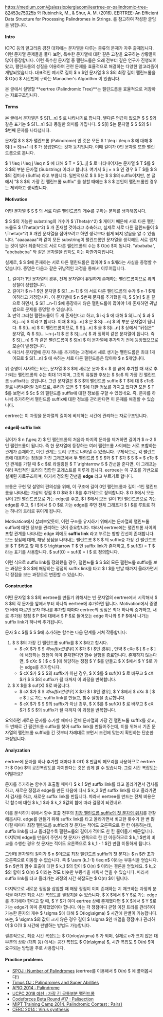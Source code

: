 https://medium.com/@alessiopiergiacomi/eertree-or-palindromic-tree-82453e75025b 와 Rubinchik, M., & Shur, A. M. (2016). EERTREE: An Efficient Data Structure for Processing Palindromes in Strings. 를 참고하여 작성한 글임을 밝힙니다.

#### Intro

ICPC 등의 알고리즘 경진 대회에는 문자열을 다루는 종류의 문제가 자주 출제됩니다. 이런 문자열 문제들을 풀다 보면, 특수한 문자열에 대한 깊은 고찰을 요구하는 상황들이 많이 등장합니다. 이런 특수한 문자열 중 팰린드롬은 오래 전부터 깊은 연구가 진행되어 왔고, 팰린드롬의 성질을 이용하여 관련 문제를 효율적으로 해결하는 다양한 알고리즘이 개발되었습니다. 대표적인 예시로 길이 $ n $인 문자열 $ S $의 최장 길이 팰린드롬을 $ O(n) $ 시간만에 구하는 Manacher's Algorithm 이 있습니다.

본 글에서 설명할 **eertree (Palindromic Tree)**는 팰린드롬을 효율적으로 저장하는 자료구조입니다.

#### Terms

본 글에서 문자열은 $ S[1...n] $ 로 나타내기로 합니다. 별다른 언급이 없으면 $ S $와 같은 표기는 $ S[1...n] $과 동일한 의미를 가집니다. $ S[i] $는 문자열 $ S $의 $ i $번째 문자를 나타냅니다.

문자열 $ S $가 팰린드롬 (Palindrome) 인 것은 모든 $ 1 \leq i \leq n $ 에 대해 $ S[i] = S[n+1-i] $ 가 성립한다는 것과 동치입니다. 이때 길이가 0인 문자열 또한 팰린드롬으로 봅니다.

$ 1 \leq i \leq j \leq n $ 에 대해 $ T = S[i...j] $ 로 나타내어지는 문자열 $ T $를 $ S $의 부분 문자열 (Substring) 이라고 합니다. 여기서 $ j = n $ 인 경우 $ T $를 $ S $의 접미사 (Suffix) 라고 부릅니다. 일반적으로 $ S $는 $ S $의 suffix이지만, 본 글에서 "$ S $의 가장 긴 팰린드롬 suffix" 를 칭할 때에는 $ S $ 본인이 팰린드롬인 경우는 제외하고 생각합니다.

#### Motivation

어떤 문자열 $ S $ 의 서로 다른 팰린드롬의 개수를 구하는 문제를 생각해봅시다. 

$ S $의 가능한 substring의 개수가 $ \Theta(n^2) $ 개이기 때문에 서로 다른 팰린드롬도 $ \Theta(n^2) $ 개 존재할 것이라고 추측하고, 실제로 서로 다른 팰린드롬이 $ \Theta(n^2) $ 개인 문자열을 잡아보려고 하면 생각보다 쉽게 되지 않음을 알 수 있습니다. "aaaaaaaa"와 같이 모든 substring이 팰린드롬인 문자열을 생각해도 서로 겹치는 것이 많아 최종적으로 서로 다른 팰린드롬의 수는 $ O(n) $이 됩니다. "abababa", "abcbabcba" 와 같은 문자열을 잡아도 이는 마찬가지입니다.

실제로, $ S $에 존재하는 서로 다른 팰린드롬은 많아야 $ n $개라는 사실을 증명할 수 있습니다. 증명은 다음과 같은 귀납적인 과정을 통해서 이루어집니다.

1. 길이가 1인 문자열의 경우, 전체 문자열이 유일하게 존재하는 팰린드롬이므로 위의 성질이 성립합니다.
2. 길이가 $ n-1 $인 문자열 $ S[1...n-1] $ 의 서로 다른 팰린드롬의 수가 $ n-1 $개 이하라고 가정합시다. 이 문자열에 $ n $번째 문자를 추가했을 때, $ S[n] $ 을 끝으로 하면서, $ S[1...n-1] $에 등장하지 않은 팰린드롬이 많아야 1개 존재하면 귀납법으로 문제를 증명할 수 있습니다.
3. 만약 그러한 팰린드롬이 두 개 존재한다고 하고, $ i<j $ 에 대해 $ S[i...n] $ 과 $ S[j...n] $ 이라고 합시다. 이때 $ S[j...n] $ 은 $ S[i...n] $ 의 부분 문자열이 됩니다. $ S[i...n] $ 이 팰린드롬이므로, $ S[j...n] $ 을 $ S[i...n] $ 상에서 "뒤집은" 문자열, 즉 $ S[i...i+n-j+1] $ 은 $ S[j...n] $ 과 정확히 같은 문자열이 됩니다. 즉 $ S[j...n] $ 과 같은 팰린드롬이 $ S[n] $ 이 문자열에 추가되기 전에 등장했으므로 모순이 발생합니다.
4. 따라서 문자열에 문자 하나를 추가하는 과정에서 새로 생기는 팰린드롬은 최대 1개이므로 $ S[1...n] $ 에 속하는 서로 다른 팰린드롬은 많아야 $ n $개입니다. 

위 증명이 시사하는 바는, 문자열 $ S $에 새로운 문자 $ c $ 를 끝에 추가할 때 새로 추가되는 팰린드롬의 수는 최대 1개이며, 그것의 유일한 후보는 $ Sc$ 의 가장 긴 팰린드롬 suffix라는 것입니다. 그런 문자열은 $ S $의 팰린드롬 suffix $ T $에 대 $ cTc$ 꼴로 나타내어질 것이므로, 우리가 모든 $ T $에 대한 정보를 가지고 있다면 모든 $ T $를 보면서 $ Sc $ 의 팰린드롬 suffix에 대한 정보를 구할 수 있겠네요. 즉, 문자를 하나씩 추가하면서 팰린드롬 suffix에 대한 정보를 관리한다면 이 문제를 해결할 수 있습니다.

eertree는 이 과정을 문자열의 길이에 비례하는 시간에 관리하는 자료구조입니다.

 

#### edge와 suffix link

길이가 $ n (\geq 2) $ 인 팰린드롬의 처음과 마지막 문자를 제거하면 길이가 $ n-2 $ 인 팰린드롬이 됩니다. 즉 한 문자열에 등장하는 여러 팰린드롬 사이에는 서로 포함하는 관계가 존재하고, 이런 관계는 트리 구조로 나타낼 수 있습니다. 구체적으로, 각 팰린드롬에 대응하는 정점을 가진 그래프에서 두 팰린드롬 $ S $와 $ T $가 $ S $ = $ cTc $ 인 관계를 가질 때 $ c $로 라벨링된 $ T \rightarrow  S $ 간선을 준다면, 이 그래프는 여러 독립적인 트리의 집합인 포레스트를 이루게 됩니다.   eertree는 이 구조를 기반으로 설계된 자료구조이며, 여기서 정의된 간선을 **edge** 라고 부르기로 합니다.

보통은 구현 및 설명의 편의성을 위해, 이 구조에 길이 0인 팰린드롬과 길이 -1인 팰린드롬을 나타내는 가상의 정점 $ O $와 $ I $를 추가적으로 정의합니다. $ O $에서 모든 길이 2인 팰린드롬으로 가는 edge를 주고, $ I $에서 모든 길이 1인 팰린드롬으로 가는 edge를 주고, $ I $에서 $ O $로 가는 edge를 주면 전체 그래프가 $ I $를 루트로 하는 하나의 트리로 묶이게 됩니다. 

Motivation에서 살펴보았듯이, 이런 구조를 유지하기 위해서는 문자열의 팰린드롬 suffix에 대한 정보를 관리하는 것이 중요합니다. 따라서 eertree에는 팰린드롬 사이의 포함 관계를 나타내는 edge 외에도 **suffix link** 라고 부르는 방향 간선이 존재합니다. 모든 정점에 대해, 해당 정점을 나타내는 팰린드롬 $ S $ 의 suffix중 가장 긴 팰린드롬을 $ T $라고 할 때 $ S \rightarrow T $ 인 suffix link가 존재하고, $ suf(S) = T $ 라는 표기를 사용합니다. $ suf(O) = suf(I) = I $ 로 정의합니다.

이런 식으로 suffix link를 정의했을 경우, 팰린드롬 $ S $의 모든 팰린드롬 suffix를 보는 과정은 $ S $에 해당하는 정점의 suffix link를 타고 $ I $를 만날 때까지 올라가면서 각 정점을 보는 과정으로 변환할 수 있습니다. 



#### Construction

어떤 문자열 $ S $의 eertree를 만들기 위해서는 빈 문자열의 eertree에서 시작해서 $ S $의 각 문자를 앞에서부터 하나씩 eertree에 추가하면 됩니다. Motivation에서 증명한 바에 따르면 문자 하나를 추가할 때마다 eertree의 정점은 최대 하나씩 증가하고, 새로 추가된 정점 $ P $에 대해서 $ P $로 들어오는 edge 하나와 $ P $에서 나가는 suffix link가 하나씩 추가됩니다. 

문자 $ c $를 $ S $에 추가하는 함수는 다음 단계를 거쳐 작동합니다:

1. $ S $의 가장 긴 팰린드롬 suffix를 $ X $라고 합시다. 
   * $ cX $가 $ S $의 suffix인 경우 [$ X $가 $ I $인 경우] , 만약 $ cXc $ [ $ c $ ] 에 해당하는 정점이 이미 존재한다면 함수 실행을 종료합니다. 존재하지 않는다면, $ cXc $ [ $ c $ ]에 해당하는 정점 $ Y $를 만들고 $ X $에서 $ Y $로 가는 edge를 추가합니다. 
   * $ cX $가 $ S $의 suffix가 아닌 경우, $ X $를 $ suf(X) $ 로 바꾸고 $ cX $가 $ S $의 suffix가 될 때까지 이 과정을 반복합니다.
2. $ X $를 $ suf(X) $로 바꿉니다.
   * $ cX $가 $ S $의 suffix인 경우 [$ X $가 $ I $인 경우], $ Y $에서 $ cXc $ [ $ c $ ] 로 가는 suffix link를 만들고, 함수 실행을 종료합니다.
   * $ cX $가 $ S $의 suffix가 아닌 경우, $ X $를 $ suf(X) $ 로 바꾸고 $ cX $가 $ S $의 suffix가 될 때까지 이 과정을 반복합니다.

요약하면 새로운 문자를 추가할 때마다 전체 문자열의 가장 긴 팰린드롬 suffix를 찾고, 두 번째로 긴 팰린드롬 suffix를 찾아 suffix link를 만들어주는데, 이를 위해서 기존 문자열의 팰린드롬 suffix를 긴 것부터 차례대로 보면서 조건에 맞는지 확인하는 단순한 과정입니다.



#### Analyzation

eertree에 문자를 하나 추가할 때마다 $ O(1) $ 만큼의 메모리를 사용하므로 eertree가 $ O(n) $의 공간복잡도를 차지한다는 것은 쉽게 알 수 있습니다. 그럼 시간 복잡도는 어떨까요?

문자를 추가하는 함수가 호출될 때마다 $ k_1 $번 suffix link를 타고 올라가면서 검사를 하고, 새로운 정점과 edge를 만든 다음에 다시 $ k_2 $번 suffix link를 타고 올라가면서 검사를 하고, 새로운 suffix link를 만듭니다. 따라서 eertree를 만드는 전체 비용은 각 함수에 대한 $ k_1 $과 $ k_2 $값의 합에 따라 결정이 되겠네요.

이를 분석하기 위해서 함수 호출 전후의 <u>최장 팰린드롬 suffix의 첫 문자의 위치</u>를 관찰해봅시다. edge를 만들기 위해 suffix link를 타고 올라가면서 비교한 횟수가 한 번 많아질 때마다 최장 팰린드롬 suffix의 첫 문자는 적어도 오른쪽으로 한 칸 이동하는데, suffix link를 타고 올라갈수록 팰린드롬의 길이가 적어도 한 칸 줄어들기 때문입니다. 마지막에 edge를 만들어 주면서 첫 문자가 왼쪽으로 한 칸 이동하므로 $ k_1 $번의 비교를 수행한 경우 첫 문자는 적어도 오른쪽으로 $ k_1 - 1 $칸 만큼 이동하게 됩니다.

그런데 문자열의 길이가 $ n $이므로 최장 팰린드롬 suffix의 첫 문자는 $ n $칸 초과 오른쪽으로 이동할 수 없습니다. 즉 $ \sum (k_1-1) \leq n$ 이라는 부등식을 얻습니다. $ n $번의 함수 호출에 대한 $ k_1 $의 합이 $ O(n) $ 이라는 결론을 얻었네요. $ k_2 $의 합이 $ O(n) $ 이라는 것도 비슷한 부등식을 세워서 얻을 수 있습니다. 따라서 suffix link를 타고 올라가는 과정의 시간 복잡도는 $ O(n) $이 됩니다.

마지막으로 새로운 정점을 삽입할 때 해당 정점이 이미 존재하는 지 체크하는 과정의 분석을 마치면 최종 시간 복잡도를 결정지을 수 있습니다. $ X $에서 $ Y $로 가는 edge를 추가해야 한다고 할 때, $ Y $가 이미 eertree 상에 존재했다면 $ X $에서 $ Y $로 가는 edge가 이미 존재했었어야 합니다. 이는 각 정점마다 균형 이진 트리를 관리하여 가능한 문자의 개수 $ \sigma $에 대해 $ O(log\sigma) $ 시간에 판별이 가능합니다. 또는, $ \sigma $의 값이 크지 않은 경우 길이 $ \sigma $인 배열을 정점마다 관리하여 $ O(1) $ 시간에 판별하는 방법도 가능합니다.

결론적으로, 최종 시간 복잡도는 $ O(nlog\sigma) $ 가 되며, 실제로 $\sigma$가 크지 않은 대부분의 상황 (대회 등) 에서는 공간 복잡도 $ O(n\sigma) $, 시간 복잡도 $ O(n) $이 요구되는 방법을 주로 사용합니다.



#### Practice problems

* [SPOJ : Number of Palindromes](https://www.spoj.com/problems/NUMOFPAL/) (eertree를 이용해서 $ O(n) $ 에 풀어봅시다!)
* [Timus OJ : Palindromes and Super Abilities](https://acm.timus.ru/problem.aspx?space=1&num=1960)
* [APIO 2014 : Palindrome](https://oj.uz/problem/view/APIO14_palindrome)
* [UCPC 2018 예선 : 가장 긴 공통부분 팰린드롬](https://www.acmicpc.net/problem/15893)
* [Codeforces Beta Round #17 : Palisection](https://codeforces.com/contest/17/problem/E)
* [MIPT Training Camp 2014, Palindromic Contest : Pairs}](https://www.acmicpc.net/problem/15893)
* [CERC 2014 : Virus synthesis](https://www.acmicpc.net/problem/10508)

